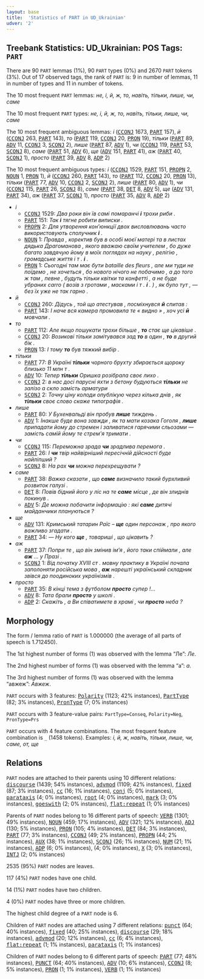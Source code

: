```yaml
---
layout: base
title:  'Statistics of PART in UD_Ukrainian'
udver: '2'
---
```


## Treebank Statistics: UD_Ukrainian: POS Tags: `PART`

There are 90 `PART` lemmas (1%), 90 `PART` types (0%) and 2670 `PART` tokens (3%).
Out of 17 observed tags, the rank of `PART` is: 9 in number of lemmas, 11 in number of types and 11 in number of tokens.

The 10 most frequent `PART` lemmas: <em>не, і, й, ж, то, навіть, тільки, лише, чи, саме</em>

The 10 most frequent `PART` types:  <em>не, і, й, ж, то, навіть, тільки, лише, чи, саме</em>

The 10 most frequent ambiguous lemmas: <em>і</em> (<tt><a href="uk-pos-CCONJ.html">CCONJ</a></tt> 1673, <tt><a href="uk-pos-PART.html">PART</a></tt> 157), <em>й</em> (<tt><a href="uk-pos-CCONJ.html">CCONJ</a></tt> 263, <tt><a href="uk-pos-PART.html">PART</a></tt> 143), <em>то</em> (<tt><a href="uk-pos-PART.html">PART</a></tt> 119, <tt><a href="uk-pos-CCONJ.html">CCONJ</a></tt> 20, <tt><a href="uk-pos-PRON.html">PRON</a></tt> 19), <em>тільки</em> (<tt><a href="uk-pos-PART.html">PART</a></tt> 89, <tt><a href="uk-pos-ADV.html">ADV</a></tt> 11, <tt><a href="uk-pos-CCONJ.html">CCONJ</a></tt> 3, <tt><a href="uk-pos-SCONJ.html">SCONJ</a></tt> 2), <em>лише</em> (<tt><a href="uk-pos-PART.html">PART</a></tt> 87, <tt><a href="uk-pos-ADV.html">ADV</a></tt> 1), <em>чи</em> (<tt><a href="uk-pos-CCONJ.html">CCONJ</a></tt> 119, <tt><a href="uk-pos-PART.html">PART</a></tt> 53, <tt><a href="uk-pos-SCONJ.html">SCONJ</a></tt> 8), <em>саме</em> (<tt><a href="uk-pos-PART.html">PART</a></tt> 51, <tt><a href="uk-pos-ADV.html">ADV</a></tt> 6), <em>ще</em> (<tt><a href="uk-pos-ADV.html">ADV</a></tt> 151, <tt><a href="uk-pos-PART.html">PART</a></tt> 41), <em>аж</em> (<tt><a href="uk-pos-PART.html">PART</a></tt> 40, <tt><a href="uk-pos-SCONJ.html">SCONJ</a></tt> 1), <em>просто</em> (<tt><a href="uk-pos-PART.html">PART</a></tt> 39, <tt><a href="uk-pos-ADV.html">ADV</a></tt> 8, <tt><a href="uk-pos-ADP.html">ADP</a></tt> 2)

The 10 most frequent ambiguous types:  <em>і</em> (<tt><a href="uk-pos-CCONJ.html">CCONJ</a></tt> 1529, <tt><a href="uk-pos-PART.html">PART</a></tt> 151, <tt><a href="uk-pos-PROPN.html">PROPN</a></tt> 2, <tt><a href="uk-pos-NOUN.html">NOUN</a></tt> 1, <tt><a href="uk-pos-PRON.html">PRON</a></tt> 1), <em>й</em> (<tt><a href="uk-pos-CCONJ.html">CCONJ</a></tt> 260, <tt><a href="uk-pos-PART.html">PART</a></tt> 143), <em>то</em> (<tt><a href="uk-pos-PART.html">PART</a></tt> 112, <tt><a href="uk-pos-CCONJ.html">CCONJ</a></tt> 20, <tt><a href="uk-pos-PRON.html">PRON</a></tt> 13), <em>тільки</em> (<tt><a href="uk-pos-PART.html">PART</a></tt> 77, <tt><a href="uk-pos-ADV.html">ADV</a></tt> 10, <tt><a href="uk-pos-CCONJ.html">CCONJ</a></tt> 2, <tt><a href="uk-pos-SCONJ.html">SCONJ</a></tt> 2), <em>лише</em> (<tt><a href="uk-pos-PART.html">PART</a></tt> 80, <tt><a href="uk-pos-ADV.html">ADV</a></tt> 1), <em>чи</em> (<tt><a href="uk-pos-CCONJ.html">CCONJ</a></tt> 115, <tt><a href="uk-pos-PART.html">PART</a></tt> 26, <tt><a href="uk-pos-SCONJ.html">SCONJ</a></tt> 8), <em>саме</em> (<tt><a href="uk-pos-PART.html">PART</a></tt> 38, <tt><a href="uk-pos-DET.html">DET</a></tt> 8, <tt><a href="uk-pos-ADV.html">ADV</a></tt> 5), <em>ще</em> (<tt><a href="uk-pos-ADV.html">ADV</a></tt> 131, <tt><a href="uk-pos-PART.html">PART</a></tt> 34), <em>аж</em> (<tt><a href="uk-pos-PART.html">PART</a></tt> 37, <tt><a href="uk-pos-SCONJ.html">SCONJ</a></tt> 1), <em>просто</em> (<tt><a href="uk-pos-PART.html">PART</a></tt> 35, <tt><a href="uk-pos-ADV.html">ADV</a></tt> 8, <tt><a href="uk-pos-ADP.html">ADP</a></tt> 2)


* <em>і</em>
  * <tt><a href="uk-pos-CCONJ.html">CCONJ</a></tt> 1529: <em>Два роки він їв самі помаранчі <b>і</b> трохи риби .</em>
  * <tt><a href="uk-pos-PART.html">PART</a></tt> 151: <em>Так <b>і</b> тягне робити виписки .</em>
  * <tt><a href="uk-pos-PROPN.html">PROPN</a></tt> 2: <em>Для утворення кон’юнкції двох висловлювань часто використовують сполучник <b>і</b> .</em>
  * <tt><a href="uk-pos-NOUN.html">NOUN</a></tt> 1: <em>Правда , коректив був в особі моєї матері та в листах дядька Драгоманова , якого вважаю своїм учителем , бо дуже багато завдячую йому в моїх поглядах на науку , релігію , громадське життя і т . <b>і</b> .</em>
  * <tt><a href="uk-pos-PRON.html">PRON</a></tt> 1: <em>Сьогодні там має бути bataille des fleurs , але ми туди не поїдемо , не хочеться , бо нового нічого не побачимо , а до того ж там , певне , будуть тільки квітки та конфетті , а не буде убраних carro ( возів з гротами , масками і т . <b>і</b> . ) , як було тут , — без їх уже не так гарно .</em>
* <em>й</em>
  * <tt><a href="uk-pos-CCONJ.html">CCONJ</a></tt> 260: <em>Дідусь , той що атестував , посміхнувся <b>й</b> спитав :</em>
  * <tt><a href="uk-pos-PART.html">PART</a></tt> 143: <em>І наче вся камера промовила те « видно » , хоч усі <b>й</b> мовчали .</em>
* <em>то</em>
  * <tt><a href="uk-pos-PART.html">PART</a></tt> 112: <em>Але якщо пошукати трохи більше , <b>то</b> стає ще цікавіше .</em>
  * <tt><a href="uk-pos-CCONJ.html">CCONJ</a></tt> 20: <em>Возикові тільки замітувався зад <b>то</b> в один , <b>то</b> в другий бік .</em>
  * <tt><a href="uk-pos-PRON.html">PRON</a></tt> 13: <em>І тому <b>то</b> був тяжкий вибір .</em>
* <em>тільки</em>
  * <tt><a href="uk-pos-PART.html">PART</a></tt> 77: <em>В Україні <b>тільки</b> чорного брухту збирається щороку близько 11 млн т .</em>
  * <tt><a href="uk-pos-ADV.html">ADV</a></tt> 10: <em>Тепер <b>тільки</b> Оришка розібрала своє лихо .</em>
  * <tt><a href="uk-pos-CCONJ.html">CCONJ</a></tt> 2: <em>в нас досі парусні яхти з бетону будуються <b>тільки</b> не залізо а скло замість арматури</em>
  * <tt><a href="uk-pos-SCONJ.html">SCONJ</a></tt> 2: <em>Точну ціну колоди опублікую через кілька днів , як <b>тільки</b> своє слово скаже типографія .</em>
* <em>лише</em>
  * <tt><a href="uk-pos-PART.html">PART</a></tt> 80: <em>У Бухенвальді він пробув <b>лише</b> тиждень .</em>
  * <tt><a href="uk-pos-ADV.html">ADV</a></tt> 1: <em>Інакше буде вона завжди , як та мати козака Гоголя , <b>лише</b> припадати йому до стремен і заливатися гарячими сльозами — замість самій йому те стрем'я тримати .</em>
* <em>чи</em>
  * <tt><a href="uk-pos-CCONJ.html">CCONJ</a></tt> 115: <em>Переможна зрада <b>чи</b> зрадлива перемога .</em>
  * <tt><a href="uk-pos-PART.html">PART</a></tt> 26: <em>І <b>чи</b> твір найвірніший пересічній дійсності буде найліпший ?</em>
  * <tt><a href="uk-pos-SCONJ.html">SCONJ</a></tt> 8: <em>На рах <b>чи</b> можна перехрещувати ?</em>
* <em>саме</em>
  * <tt><a href="uk-pos-PART.html">PART</a></tt> 38: <em>Важко сказати , що <b>саме</b> визначило такий бурхливий розвиток галузі .</em>
  * <tt><a href="uk-pos-DET.html">DET</a></tt> 8: <em>Повів бідний його у ліс на те <b>саме</b> місце , де він злиднів покинув .</em>
  * <tt><a href="uk-pos-ADV.html">ADV</a></tt> 5: <em>Де можна побачити інформацію : які <b>саме</b> дитячі майданчики плануються ?</em>
* <em>ще</em>
  * <tt><a href="uk-pos-ADV.html">ADV</a></tt> 131: <em>Кримський татарин Раїс – <b>ще</b> один персонаж , про якого важливо згадати .</em>
  * <tt><a href="uk-pos-PART.html">PART</a></tt> 34: <em>— Ну кого <b>ще</b> , товариші , що цікавить ?</em>
* <em>аж</em>
  * <tt><a href="uk-pos-PART.html">PART</a></tt> 37: <em>Попри те , що він змінив ім’я , його таки спіймали , але <b>аж</b> … у Празі .</em>
  * <tt><a href="uk-pos-SCONJ.html">SCONJ</a></tt> 1: <em>Від початку XVIII ст . мовну практику в Україні почала заполоняти російська мова , <b>аж</b> нарешті український складник звівся до поодиноких українізмів .</em>
* <em>просто</em>
  * <tt><a href="uk-pos-PART.html">PART</a></tt> 35: <em>В кінці тема з футболом <b>просто</b> супер !...</em>
  * <tt><a href="uk-pos-ADV.html">ADV</a></tt> 8: <em>Тата брали <b>просто</b> у школі .</em>
  * <tt><a href="uk-pos-ADP.html">ADP</a></tt> 2: <em>Скажіть , а Ви співатимете в храмі , чи <b>просто</b> неба ?</em>

## Morphology

The form / lemma ratio of `PART` is 1.000000 (the average of all parts of speech is 1.712450).

The 1st highest number of forms (1) was observed with the lemma “Ле”: <em>Ле</em>.

The 2nd highest number of forms (1) was observed with the lemma “а”: <em>а</em>.

The 3rd highest number of forms (1) was observed with the lemma “авжеж”: <em>Авжеж</em>.

`PART` occurs with 3 features: <tt><a href="uk-feat-Polarity.html">Polarity</a></tt> (1123; 42% instances), <tt><a href="uk-feat-PartType.html">PartType</a></tt> (82; 3% instances), <tt><a href="uk-feat-PronType.html">PronType</a></tt> (7; 0% instances)

`PART` occurs with 3 feature-value pairs: `PartType=Conseq`, `Polarity=Neg`, `PronType=Prs`

`PART` occurs with 4 feature combinations.
The most frequent feature combination is `_` (1458 tokens).
Examples: <em>і, й, ж, навіть, тільки, лише, чи, саме, от, ще</em>


## Relations

`PART` nodes are attached to their parents using 10 different relations: <tt><a href="uk-dep-discourse.html">discourse</a></tt> (1439; 54% instances), <tt><a href="uk-dep-advmod.html">advmod</a></tt> (1109; 42% instances), <tt><a href="uk-dep-fixed.html">fixed</a></tt> (87; 3% instances), <tt><a href="uk-dep-cc.html">cc</a></tt> (16; 1% instances), <tt><a href="uk-dep-conj.html">conj</a></tt> (5; 0% instances), <tt><a href="uk-dep-parataxis.html">parataxis</a></tt> (4; 0% instances), <tt><a href="uk-dep-root.html">root</a></tt> (4; 0% instances), <tt><a href="uk-dep-mark.html">mark</a></tt> (3; 0% instances), <tt><a href="uk-dep-goeswith.html">goeswith</a></tt> (2; 0% instances), <tt><a href="uk-dep-flat-repeat.html">flat:repeat</a></tt> (1; 0% instances)

Parents of `PART` nodes belong to 16 different parts of speech: <tt><a href="uk-pos-VERB.html">VERB</a></tt> (1301; 49% instances), <tt><a href="uk-pos-NOUN.html">NOUN</a></tt> (459; 17% instances), <tt><a href="uk-pos-ADV.html">ADV</a></tt> (321; 12% instances), <tt><a href="uk-pos-ADJ.html">ADJ</a></tt> (130; 5% instances), <tt><a href="uk-pos-PRON.html">PRON</a></tt> (105; 4% instances), <tt><a href="uk-pos-DET.html">DET</a></tt> (84; 3% instances), <tt><a href="uk-pos-PART.html">PART</a></tt> (77; 3% instances), <tt><a href="uk-pos-CCONJ.html">CCONJ</a></tt> (49; 2% instances), <tt><a href="uk-pos-PROPN.html">PROPN</a></tt> (44; 2% instances), <tt><a href="uk-pos-AUX.html">AUX</a></tt> (38; 1% instances), <tt><a href="uk-pos-SCONJ.html">SCONJ</a></tt> (26; 1% instances), <tt><a href="uk-pos-NUM.html">NUM</a></tt> (21; 1% instances), <tt><a href="uk-pos-ADP.html">ADP</a></tt> (6; 0% instances),  (4; 0% instances), <tt><a href="uk-pos-X.html">X</a></tt> (3; 0% instances), <tt><a href="uk-pos-INTJ.html">INTJ</a></tt> (2; 0% instances)

2535 (95%) `PART` nodes are leaves.

117 (4%) `PART` nodes have one child.

14 (1%) `PART` nodes have two children.

4 (0%) `PART` nodes have three or more children.

The highest child degree of a `PART` node is 6.

Children of `PART` nodes are attached using 7 different relations: <tt><a href="uk-dep-punct.html">punct</a></tt> (64; 40% instances), <tt><a href="uk-dep-fixed.html">fixed</a></tt> (40; 25% instances), <tt><a href="uk-dep-discourse.html">discourse</a></tt> (29; 18% instances), <tt><a href="uk-dep-advmod.html">advmod</a></tt> (20; 12% instances), <tt><a href="uk-dep-cc.html">cc</a></tt> (6; 4% instances), <tt><a href="uk-dep-flat-repeat.html">flat:repeat</a></tt> (1; 1% instances), <tt><a href="uk-dep-parataxis.html">parataxis</a></tt> (1; 1% instances)

Children of `PART` nodes belong to 6 different parts of speech: <tt><a href="uk-pos-PART.html">PART</a></tt> (77; 48% instances), <tt><a href="uk-pos-PUNCT.html">PUNCT</a></tt> (64; 40% instances), <tt><a href="uk-pos-ADV.html">ADV</a></tt> (10; 6% instances), <tt><a href="uk-pos-CCONJ.html">CCONJ</a></tt> (8; 5% instances), <tt><a href="uk-pos-PRON.html">PRON</a></tt> (1; 1% instances), <tt><a href="uk-pos-VERB.html">VERB</a></tt> (1; 1% instances)

